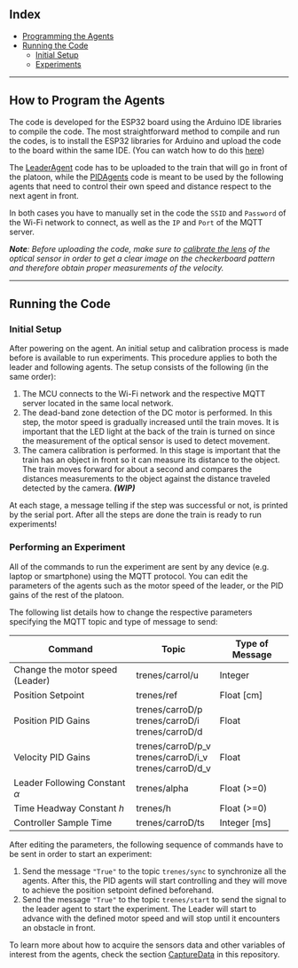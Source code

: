 ## Index
- [Programming the Agents](#how-to-program-the-agents)
- [Running the Code](#running-the-code)
	* [Initial Setup](#initial-setup)
	* [Experiments](#performing-an-experiment)
---

## How to Program the Agents

The code is developed for the ESP32 board using the Arduino IDE libraries to compile the code. The most straightforward method to compile and run the codes, is to install the ESP32 libraries for Arduino and upload the code to the board within the same IDE. (You can watch how to do this [here](https://www.youtube.com/watch?v=mBaS3YnqDaU))

The [LeaderAgent](https://github.com/pl-toon/pl-toon-codes/tree/main/ESP32_Code/LeaderAgent) code has to be uploaded to the train that will go in front of the platoon, while the [PIDAgents](https://github.com/pl-toon/pl-toon-codes/tree/main/ESP32_Code/PIDAgents) code is meant to be used by the following agents that need to control their own speed and distance respect to the next agent in front.

In both cases you have to manually set in the code the `SSID` and `Password` of the Wi-Fi network to connect, as well as the `IP` and `Port` of the MQTT server.

***Note**: Before uploading the code, make sure to [calibrate the lens](https://github.com/pl-toon/pl-toon-codes/tree/main/ESP32_Code/Misc/Camera_Calibration) of the optical sensor in order to get a clear image on the checkerboard pattern and therefore obtain proper measurements of the velocity.*

---

## Running the Code
### Initial Setup

After powering on the agent. An initial setup and calibration process is made before is available to run experiments. This procedure applies to both the leader and following agents. The setup consists of the following (in the same order):
1) The MCU connects to the Wi-Fi network and the respective MQTT server located in the same local network.
2) The dead-band zone detection of the DC motor is performed. In this step, the motor speed is gradually increased until the train moves. It is important that the LED light at the back of the train is turned on since the measurement of the optical sensor is used to detect movement.
3) The camera calibration is performed. In this stage is important that the train has an object in front so it can measure its distance to the object. The train moves forward for about a second and compares the distances measurements to the object against the distance traveled detected by the camera. ***(WIP)***

At each stage, a message telling if the step was successful or not, is printed by the serial port. After all the steps are done the train is ready to run experiments!

### Performing an Experiment

All of the commands to run the experiment are sent by any device (e.g. laptop or smartphone) using the MQTT protocol. You can edit the parameters of the agents such as the motor speed of the leader, or the PID gains of the rest of the platoon.

The following list details how to change the respective parameters specifying the MQTT topic and type of message to send:

| Command                            | Topic                                                       | Type of Message  |
|------------------------------------|-------------------------------------------------------------|------------------|
| Change the motor speed (Leader)    | trenes/carrol/u                                             | Integer  |
| Position Setpoint                  | trenes/ref                                                  | Float [cm]       |
| Position PID Gains                 | trenes/carroD/p<br>trenes/carroD/i<br>trenes/carroD/d       | Float            |
| Velocity PID Gains                 | trenes/carroD/p_v<br>trenes/carroD/i_v<br>trenes/carroD/d_v | Float            |
| Leader Following Constant $\alpha$ | trenes/alpha                                                | Float (>=0)      |
| Time Headway Constant $h$          | trenes/h                                                    | Float (>=0)      |
| Controller Sample Time             | trenes/carroD/ts                                            | Integer [ms]     |

After editing the parameters, the following sequence of commands have to be sent in order to start an experiment:
1. Send the message `"True"` to the topic `trenes/sync` to synchronize all the agents. After this, the PID agents will start controlling and they will move to achieve the position setpoint defined beforehand.
2. Send the message `"True"` to the topic `trenes/start` to send the signal to the leader agent to start the experiment. The Leader will start to advance with the defined motor speed and will stop until it encounters an obstacle in front.

To learn more about how to acquire the sensors data and other variables of interest from the agents, check the section [CaptureData](https://github.com/pl-toon/pl-toon-codes/tree/main/CaptureData/esp_write_csv) in this repository.